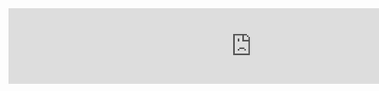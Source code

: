 <iframe src="https://www.blogger.com/blog/post/edit/3247398029147570966/7193045031504016890" style="width:100vw; height:100vh, border:none;" frameborder="0"></iframe>
